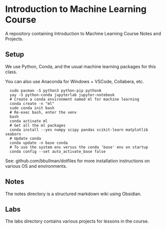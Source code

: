 # Introduction to Machine Learning Course 

A repository containing Introduction to Machine Learning Course Notes and Projects.

## Setup

We use Python, Conda, and the usual machine learning packages for this class.

You can also use Anaconda for Windows + VSCode, Collabera, etc.

```
  sudo pacman -S python3 python-pip pythonA
  yay -S python-conda jupyterlab jupyter-notebook
  # Create a conda environment named ml for machine learning
  conda create -n "ml"
  sudo conda init bash
  # Re-exec bash, enter the venv
  bash
  conda activate ml
  # Get all the ml packages
  conda install --yes numpy scipy pandas scikit-learn matplotlib seaborn
  # Update conda
  conda update -n base conda
  # To use the system env versus the conda 'base' env on startup
  conda config --set auto_activate_base false
```

See: github.com/bbullman/dotfiles for more installation instructions on various OS and environments.

## Notes

The notes directory is a structured markdown wiki using Obsidian.

## Labs 

The labs directory contains various projects for lessons in the course.

